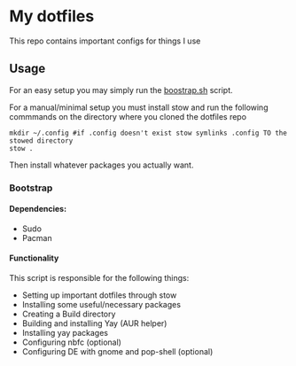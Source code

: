 # My dotfiles

This repo contains important configs for things I use

## Usage

For an easy setup you may simply run the [boostrap.sh](#bootstrap) script.

For a manual/minimal setup you must install stow and run the following commmands on the directory where you cloned the dotfiles repo
    
    mkdir ~/.config #if .config doesn't exist stow symlinks .config TO the stowed directory
    stow .
Then install whatever packages you actually want.
### Bootstrap <a name="bootstrap"></a>
#### Dependencies:
- Sudo
- Pacman

#### Functionality
This script is responsible for the following things:

- Setting up important dotfiles through stow
- Installing some useful/necessary packages
- Creating a Build directory
- Building and installing Yay (AUR helper)
- Installing yay packages
- Configuring nbfc (optional)
- Configuring DE with gnome and pop-shell (optional)
